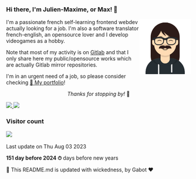 ### Hi there, I'm Julien-Maxime, or Max! 👋

<img src="https://github.com/jmfergeau/jmfergeau/raw/master/avatar.png" align="right" height="150px">
I'm a passionate french self-learning frontend webdev actually looking for a job. I'm also a software translator french-english, an opensource lover and I develop videogames as a hobby.

Note that most of my activity is on [Gitlab](https://gitlab.com/jmfergeau) and that I only share here my public/opensource works which are actually Gitlab mirror repositories.

I'm in an urgent need of a job, so please consider checking [📓 My portfolio](https://jmf-portfolio.netlify.com/)!

<p align="center"><i>Thanks for stopping by!</i> 🙏</p>

<!--Statistics-->
<a href="https://github.com/jmfergeau">
  <img height="180em" src="https://github-readme-stats.vercel.app/api?username=jmfergeau&theme=dark&show_icons=true&count_private=true" />
  <img height="180em" src="https://github-readme-stats.vercel.app/api/top-langs/?username=jmfergeau&theme=dark&layout=compact&count_private=true" />
</a>

### Visitor count

<img src="https://profile-counter.glitch.me/jmfergeau/count.svg" />

Last update on Thu Aug 03 2023

**151 day before 2024 ⏱** days before new years

🤖 This README.md is updated with wickedness, by Gabot ❤️
